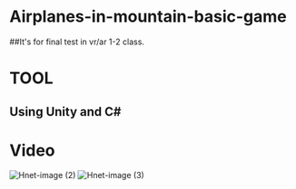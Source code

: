 # Airplanes-in-mountain-basic-game
##It's for final test in vr/ar 1-2 class.
# TOOL
## Using Unity and C# 
# Video
![Hnet-image (2)](https://user-images.githubusercontent.com/81097873/147945675-3f7a31ae-b362-4bb1-b4f3-b548f0650404.gif)
![Hnet-image (3)](https://user-images.githubusercontent.com/81097873/147945857-c2689ad3-93e6-487e-9f44-8eb1cbf671a8.gif)
